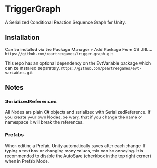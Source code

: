 # TriggerGraph

A Serialized Conditional Reaction Sequence Graph for Unity.

## Installation

Can be installed via the Package Manager > Add Package From Git URL...
`https://github.com/peartreegames/trigger-graph.git`

This repo has an optional dependency on the EvtVariable package which can be installed separately. 
`https://github.com/peartreegames/evt-variables.git`

## Notes

### SerializedReferences

All Nodes are plain C# objects and serialized with SerializedReference.
If you create your own Nodes, be wary, that if you change the name or namespace
it will break the references.

### Prefabs

When editing a Prefab, Unity automatically saves after each change. 
If typing a text box or changing many values, this can be annoying.
It is recommended to disable the AutoSave (checkbox in the top right corner)
when in Prefab Mode.